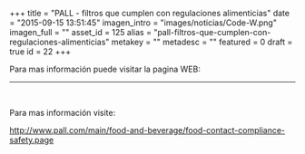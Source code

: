 +++
title = "PALL - filtros que cumplen con regulaciones alimenticias"
date = "2015-09-15 13:51:45"
imagen_intro = "images/noticias/Code-W.png"
imagen_full = ""
asset_id = 125
alias = "pall-filtros-que-cumplen-con-regulaciones-alimenticias"
metakey = ""
metadesc = ""
featured = 0
draft = true
id = 22
+++
<p>Para mas información puede visitar la pagina WEB:</p>
<hr class="system-pagebreak" />
<p> </p>
<p>Para mas información visite:</p>
<p><a title="http://www.pall.com/main/food-and-beverage/food-contact-compliance-safety.page" href="http://www.pall.com/main/food-and-beverage/food-contact-compliance-safety.page" target="_blank">http://www.pall.com/main/food-and-beverage/food-contact-compliance-safety.page</a></p>
<!--more-->